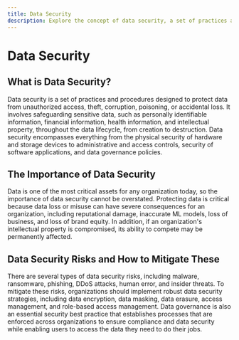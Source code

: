 ```yaml
---
title: Data Security
description: Explore the concept of data security, a set of practices and procedures designed to protect sensitive data from unauthorized access, theft, corruption, or accidental loss. Understand the importance of data security for organizations, including mitigating risks such as malware, ransomware, phishing, and insider threats. Learn about key data security strategies, including encryption, masking, erasure, access management, and data governance.
---
```


# Data Security

## What is Data Security?

Data security is a set of practices and procedures designed to protect data from unauthorized access, theft, corruption, poisoning, or accidental loss. It involves safeguarding sensitive data, such as personally identifiable information, financial information, health information, and intellectual property, throughout the data lifecycle, from creation to destruction. Data security encompasses everything from the physical security of hardware and storage devices to administrative and access controls, security of software applications, and data governance policies.

## The Importance of Data Security

Data is one of the most critical assets for any organization today, so the importance of data security cannot be overstated. Protecting data is critical because data loss or misuse can have severe consequences for an organization, including reputational damage, inaccurate ML models, loss of business, and loss of brand equity. In addition, if an organization's intellectual property is compromised, its ability to compete may be permanently affected.

## Data Security Risks and How to Mitigate These

There are several types of data security risks, including malware, ransomware, phishing, DDoS attacks, human error, and insider threats. To mitigate these risks, organizations should implement robust data security strategies, including data encryption, data masking, data erasure, access management, and role-based access management. Data governance is also an essential security best practice that establishes processes that are enforced across organizations to ensure compliance and data security while enabling users to access the data they need to do their jobs.
